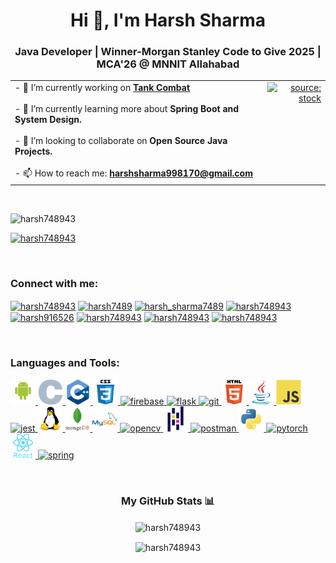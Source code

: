 <h1 align="center">Hi 👋, I'm Harsh Sharma</h1>
<h3 align="center">Java Developer | Winner-Morgan Stanley Code to Give 2025 | MCA'26 @ MNNIT Allahabad</h3>

<table align="center" border="0" cellspacing="0" cellpadding="0">
  <tr>
    <td valign="top">
      - 🔭 I’m currently working on <b><a href="https://github.com/harsh748943/tankCombat1">Tank Combat</a></b> <br><br>
      - 🌱 I’m currently learning more about <b>Spring Boot and System Design.</b> <br><br>
      - 👯 I’m looking to collaborate on <b>Open Source Java Projects.</b> <br><br>
      - 📫 How to reach me: <b><a href="mailto:harshsharma998170@gmail.com">harshsharma998170@gmail.com</a></b>
    </td>
    <td valign="top" align="right">
      <a href="https://media0.giphy.com/media/v1.Y2lkPTc5MGI3NjExZWs2d3piM3Z4Z3A2eDhyNW4xN29kM2d3cXFlaHFkM3FucnptZGEwdSZlcD12MV9pbnRlcm5hbF9naWZfYnlfaWQmY3Q9Zw/78XCFBGOlS6keY1Bil/giphy.gif">
        <img src="https://media0.giphy.com/media/v1.Y2lkPTc5MGI3NjExZWs2d3piM3Z4Z3A2eDhyNW4xN29kM2d3cXFlaHFkM3FucnptZGEwdSZlcD12MV9pbnRlcm5hbF9naWZfYnlfaWQmY3Q9Zw/78XCFBGOlS6keY1Bil/giphy.gif" title="source: stock" width="250px" />
      </a>
    </td>
  </tr>
</table>

<br>

<p align="left"> <img src="https://komarev.com/ghpvc/?username=harsh748943&label=Profile%20views&color=0e75b6&style=flat" alt="harsh748943" /> </p>

<p align="left"> <a href="https://github.com/ryo-ma/github-profile-trophy"><img src="https://github-profile-trophy.vercel.app/?username=harsh748943" alt="harsh748943" /></a> </p>

<br>

<h3 align="left">Connect with me:</h3>
<p align="left">
<a href="https://linkedin.com/in/harsh748943" target="blank"><img align="center" src="https://raw.githubusercontent.com/rahuldkjain/github-profile-readme-generator/master/src/images/icons/Social/linked-in-alt.svg" alt="harsh748943" height="30" width="40" /></a>
<a href="https://kaggle.com/harsh7489" target="blank"><img align="center" src="https://raw.githubusercontent.com/rahuldkjain/github-profile-readme-generator/master/src/images/icons/Social/kaggle.svg" alt="harsh7489" height="30" width="40" /></a>
<a href="https://instagram.com/harsh_sharma7489" target="blank"><img align="center" src="https://raw.githubusercontent.com/rahuldkjain/github-profile-readme-generator/master/src/images/icons/Social/instagram.svg" alt="harsh_sharma7489" height="30" width="40" /></a>
<a href="https://www.codechef.com/users/harsh748943" target="blank"><img align="center" src="https://cdn.jsdelivr.net/npm/simple-icons@3.1.0/icons/codechef.svg" alt="harsh748943" height="30" width="40" /></a>
<a href="https://www.hackerrank.com/harsh916526" target="blank"><img align="center" src="https://raw.githubusercontent.com/rahuldkjain/github-profile-readme-generator/master/src/images/icons/Social/hackerrank.svg" alt="harsh916526" height="30" width="40" /></a>
<a href="https://codeforces.com/profile/harsh748943" target="blank"><img align="center" src="https://raw.githubusercontent.com/rahuldkjain/github-profile-readme-generator/master/src/images/icons/Social/codeforces.svg" alt="harsh748943" height="30" width="40" /></a>
<a href="https://www.leetcode.com/harsh748943" target="blank"><img align="center" src="https://raw.githubusercontent.com/rahuldkjain/github-profile-readme-generator/master/src/images/icons/Social/leet-code.svg" alt="harsh748943" height="30" width="40" /></a>
<a href="https://auth.geeksforgeeks.org/user/harsh748943" target="blank"><img align="center" src="https://raw.githubusercontent.com/rahuldkjain/github-profile-readme-generator/master/src/images/icons/Social/geeks-for-geeks.svg" alt="harsh748943" height="30" width="40" /></a>
</p>

<br>

<h3 align="left">Languages and Tools:</h3>
<p align="left"> <a href="https://developer.android.com" target="_blank" rel="noreferrer"> <img src="https://raw.githubusercontent.com/devicons/devicon/master/icons/android/android-original-wordmark.svg" alt="android" width="40" height="40"/> </a> <a href="https://www.cprogramming.com/" target="_blank" rel="noreferrer"> <img src="https://raw.githubusercontent.com/devicons/devicon/master/icons/c/c-original.svg" alt="c" width="40" height="40"/> </a> <a href="https://www.w3schools.com/cpp/" target="_blank" rel="noreferrer"> <img src="https://raw.githubusercontent.com/devicons/devicon/master/icons/cplusplus/cplusplus-original.svg" alt="cplusplus" width="40" height="40"/> </a> <a href="https://www.w3schools.com/css/" target="_blank" rel="noreferrer"> <img src="https://raw.githubusercontent.com/devicons/devicon/master/icons/css3/css3-original-wordmark.svg" alt="css3" width="40" height="40"/> </a> <a href="https://firebase.google.com/" target="_blank" rel="noreferrer"> <img src="https://www.vectorlogo.zone/logos/firebase/firebase-icon.svg" alt="firebase" width="40" height="40"/> </a> <a href="https://flask.palletsprojects.com/" target="_blank" rel="noreferrer"> <img src="https://www.vectorlogo.zone/logos/pocoo_flask/pocoo_flask-icon.svg" alt="flask" width="40" height="40"/> </a> <a href="https://git-scm.com/" target="_blank" rel="noreferrer"> <img src="https://www.vectorlogo.zone/logos/git-scm/git-scm-icon.svg" alt="git" width="40" height="40"/> </a> <a href="https://www.w3.org/html/" target="_blank" rel="noreferrer"> <img src="https://raw.githubusercontent.com/devicons/devicon/master/icons/html5/html5-original-wordmark.svg" alt="html5" width="40" height="40"/> </a> <a href="https://www.java.com" target="_blank" rel="noreferrer"> <img src="https://raw.githubusercontent.com/devicons/devicon/master/icons/java/java-original.svg" alt="java" width="40" height="40"/> </a> <a href="https://developer.mozilla.org/en-US/docs/Web/JavaScript" target="_blank" rel="noreferrer"> <img src="https://raw.githubusercontent.com/devicons/devicon/master/icons/javascript/javascript-original.svg" alt="javascript" width="40" height="40"/> </a> <a href="https://jestjs.io" target="_blank" rel="noreferrer"> <img src="https://www.vectorlogo.zone/logos/jestjsio/jestjsio-icon.svg" alt="jest" width="40" height="40"/> </a> <a href="https://www.linux.org/" target="_blank" rel="noreferrer"> <img src="https://raw.githubusercontent.com/devicons/devicon/master/icons/linux/linux-original.svg" alt="linux" width="40" height="40"/> </a> <a href="https://www.mongodb.com/" target="_blank" rel="noreferrer"> <img src="https://raw.githubusercontent.com/devicons/devicon/master/icons/mongodb/mongodb-original-wordmark.svg" alt="mongodb" width="40" height="40"/> </a> <a href="https://www.mysql.com/" target="_blank" rel="noreferrer"> <img src="https://raw.githubusercontent.com/devicons/devicon/master/icons/mysql/mysql-original-wordmark.svg" alt="mysql" width="40" height="40"/> </a> <a href="https://opencv.org/" target="_blank" rel="noreferrer"> <img src="https://www.vectorlogo.zone/logos/opencv/opencv-icon.svg" alt="opencv" width="40" height="40"/> </a> <a href="https://pandas.pydata.org/" target="_blank" rel="noreferrer"> <img src="https://raw.githubusercontent.com/devicons/devicon/2ae2a900d2f041da66e950e4d48052658d850630/icons/pandas/pandas-original.svg" alt="pandas" width="40" height="40"/> </a> <a href="https://postman.com" target="_blank" rel="noreferrer"> <img src="https://www.vectorlogo.zone/logos/getpostman/getpostman-icon.svg" alt="postman" width="40" height="40"/> </a> <a href="https://www.python.org" target="_blank" rel="noreferrer"> <img src="https://raw.githubusercontent.com/devicons/devicon/master/icons/python/python-original.svg" alt="python" width="40" height="40"/> </a> <a href="https://pytorch.org/" target="_blank" rel="noreferrer"> <img src="https://www.vectorlogo.zone/logos/pytorch/pytorch-icon.svg" alt="pytorch" width="40" height="40"/> </a> <a href="https://reactjs.org/" target="_blank" rel="noreferrer"> <img src="https://raw.githubusercontent.com/devicons/devicon/master/icons/react/react-original-wordmark.svg" alt="react" width="40" height="40"/> </a> <a href="https://spring.io/" target="_blank" rel="noreferrer"> <img src="https://www.vectorlogo.zone/logos/springio/springio-icon.svg" alt="spring" width="40" height="40"/> </a> </p>

<br>

<h3 align="center">My GitHub Stats 📊</h3>
<p align="center">
  <img align="center" src="https://github-readme-stats.vercel.app/api?username=harsh748943&show_icons=true&locale=en&theme=tokyonight" alt="harsh748943" />
</p>
<p align="center">
  <img align="center" src="https://github-readme-stats.vercel.app/api/top-langs?username=harsh748943&show_icons=true&locale=en&layout=compact&theme=tokyonight" alt="harsh748943" />
</p>
